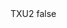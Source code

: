 <?xml version="1.0" encoding="UTF-8"?>
<CustomMetadata xmlns="http://soap.sforce.com/2006/04/metadata">
    <label>TXU2</label>
    <protected>false</protected>
</CustomMetadata>
